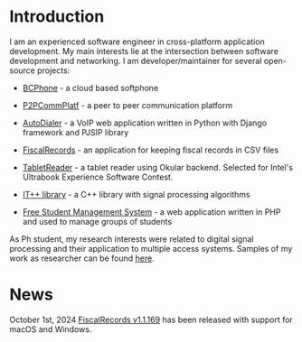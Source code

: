 # Introduction

I am an experienced software engineer in cross-platform application development. My main interests lie at the intersection between software development and networking. 
I am developer/maintainer for several open-source projects:

* [BCPhone](https://github.com/cristeab/bcphone) - a cloud based softphone

* [P2PCommPlatf](https://github.com/cristeab/p2p_comm_platf) - a peer to peer communication platform

* [AutoDialer](https://github.com/cristeab/autodialer) - a VoIP web application written in Python with Django framework and PJSIP library

* [FiscalRecords](https://github.com/cristeab/EvidentaFiscala) - an application for keeping fiscal records in CSV files

* [TabletReader](https://github.com/cristeab/tabletReader) - a tablet reader using Okular backend. Selected for Intel's Ultrabook Experience Software Contest.

* [IT++ library](https://sourceforge.net/projects/itpp) - a C++ library with signal processing algorithms

* [Free Student Management System](https://sourceforge.net/projects/freesms) - a web application written in PHP and used to manage groups of students

As Ph student, my research interests were related to digital signal processing and their application to multiple access systems. Samples of my work as researcher can be found [here](https://sites.google.com/site/cristeab/).

# News

October 1st, 2024
[FiscalRecords v1.1.169](https://github.com/cristeab/EvidentaFiscala/releases) has been released with support for macOS and Windows.
